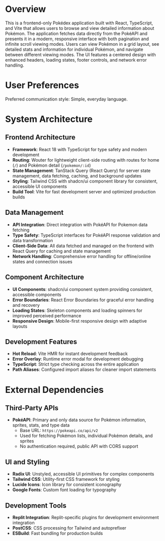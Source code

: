 # Overview

This is a frontend-only Pokédex application built with React, TypeScript, and Vite that allows users to browse and view detailed information about Pokémon. The application fetches data directly from the PokéAPI and presents it in a modern, responsive interface with both pagination and infinite scroll viewing modes. Users can view Pokémon in a grid layout, see detailed stats and information for individual Pokémon, and navigate between different viewing modes. The UI features a centered design with enhanced headers, loading states, footer controls, and network error handling.

# User Preferences

Preferred communication style: Simple, everyday language.

# System Architecture

## Frontend Architecture
- **Framework**: React 18 with TypeScript for type safety and modern development
- **Routing**: Wouter for lightweight client-side routing with routes for home (`/`) and Pokémon detail (`/pokemon/:id`)
- **State Management**: TanStack Query (React Query) for server state management, data fetching, caching, and background updates
- **Styling**: Tailwind CSS with shadcn/ui component library for consistent, accessible UI components
- **Build Tool**: Vite for fast development server and optimized production builds

## Data Management
- **API Integration**: Direct integration with PokéAPI for Pokemon data fetching
- **Type Safety**: TypeScript interfaces for PokéAPI response validation and data transformation
- **Client-Side Data**: All data fetched and managed on the frontend with React Query for caching and state management
- **Network Handling**: Comprehensive error handling for offline/online states and connection issues

## Component Architecture
- **UI Components**: shadcn/ui component system providing consistent, accessible components
- **Error Boundaries**: React Error Boundaries for graceful error handling and recovery
- **Loading States**: Skeleton components and loading spinners for improved perceived performance
- **Responsive Design**: Mobile-first responsive design with adaptive layouts

## Development Features
- **Hot Reload**: Vite HMR for instant development feedback
- **Error Overlay**: Runtime error modal for development debugging
- **TypeScript**: Strict type checking across the entire application
- **Path Aliases**: Configured import aliases for cleaner import statements

# External Dependencies

## Third-Party APIs
- **PokéAPI**: Primary and only data source for Pokémon information, sprites, stats, and type data
  - Base URL: `https://pokeapi.co/api/v2`
  - Used for fetching Pokémon lists, individual Pokémon details, and sprites
  - No authentication required, public API with CORS support

## UI and Styling
- **Radix UI**: Unstyled, accessible UI primitives for complex components
- **Tailwind CSS**: Utility-first CSS framework for styling
- **Lucide Icons**: Icon library for consistent iconography
- **Google Fonts**: Custom font loading for typography

## Development Tools
- **Replit Integration**: Replit-specific plugins for development environment integration
- **PostCSS**: CSS processing for Tailwind and autoprefixer
- **ESBuild**: Fast bundling for production builds